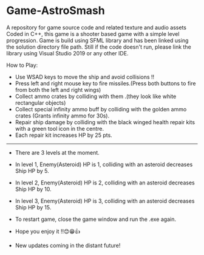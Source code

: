 # Game-AstroSmash
A repository for game source code and related texture and audio assets
Coded in C++, this game is a shooter based game with a simple level progression.
Game is build using SFML library and has been linked using the solution directory file path. Still if the code doesn't run, please link the library using Visual Studio 2019 or any other IDE.

How to Play:
* Use WSAD keys to move the ship and avoid collisions !!
* Press left and right mouse key to fire missiles.(Press both buttons to fire from both the left and right wings)
* Collect ammo crates by colliding with them .(they look like white rectangular objects)
* Collect special infinity ammo buff by colliding with the golden ammo crates (Grants infinity ammo for 30s).
* Repair ship damage by colliding with the black winged health repair kits with a green tool icon in the centre.
* Each repair kit increases HP by 25 pts.
---------------------------------------------------------------------------------------------------------------------------------------------------------------------
* There are 3 levels at the moment.
* In level 1, Enemy(Asteroid) HP is 1, colliding with an asteroid decreases Ship HP by 5.
* In level 2, Enemy(Asteroid) HP is 2, colliding with an asteroid decreases Ship HP by 10.
* In level 3, Enemy(Asteroid) HP is 3, colliding with an asteroid decreases Ship HP by 15.

* To restart game, close the game window and run the .exe again.

* Hope you enjoy it !!😊😁👍
* New updates coming in the distant future!
